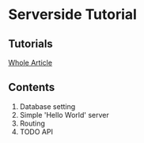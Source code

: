 # Serverside Tutorial

## Tutorials
[Whole Article](https://www.notion.so/Serverside-Tutorial-1dd35c57244a416f81f7f1fbe1b8001f)

## Contents
1. Database setting
2. Simple 'Hello World' server
3. Routing
4. TODO API

